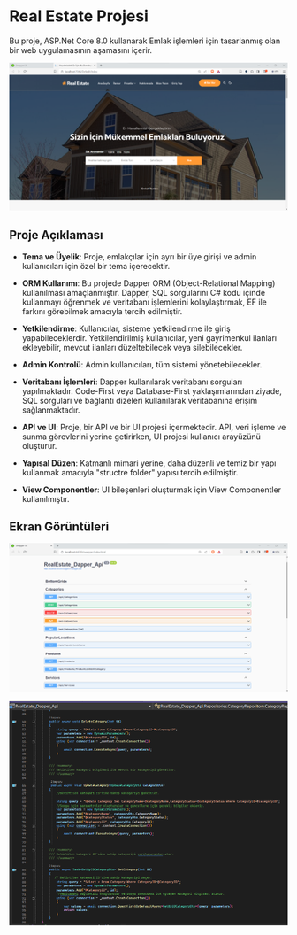 
# Real Estate Projesi
Bu proje, ASP.Net Core 8.0 kullanarak Emlak işlemleri için tasarlanmış olan bir web uygulamasının  aşamasını içerir. 

![App-Screenshots](https://github.com/gamzemeryemkaya/RealEstate_Dapper_Api/blob/master/projectimages/realimages2.png?raw=true)

## Proje Açıklaması

- **Tema ve Üyelik**: Proje, emlakçılar için ayrı bir üye girişi ve admin kullanıcıları için özel bir tema içerecektir.

- **ORM Kullanımı**: Bu projede Dapper ORM (Object-Relational Mapping) kullanılması amaçlanmıştır. Dapper, SQL sorgularını C# kodu içinde kullanmayı öğrenmek ve veritabanı işlemlerini kolaylaştırmak, EF ile farkını görebilmek amacıyla tercih edilmiştir.

- **Yetkilendirme**: Kullanıcılar, sisteme yetkilendirme ile giriş yapabileceklerdir. Yetkilendirilmiş kullanıcılar, yeni gayrimenkul ilanları ekleyebilir, mevcut ilanları düzeltebilecek veya silebilecekler.

- **Admin Kontrolü**: Admin kullanıcıları, tüm sistemi yönetebilecekler. 

- **Veritabanı İşlemleri**: Dapper kullanılarak veritabanı sorguları yapılmaktadır. Code-First veya Database-First yaklaşımlarından ziyade, SQL sorguları ve bağlantı dizeleri kullanılarak veritabanına erişim sağlanmaktadır.

- **API ve UI**: Proje, bir API ve bir UI projesi içermektedir. API, veri işleme ve sunma görevlerini yerine getirirken, UI projesi kullanıcı arayüzünü oluşturur.

- **Yapısal Düzen**: Katmanlı mimari yerine, daha düzenli ve temiz bir yapı kullanmak amacıyla "structre folder" yapısı tercih edilmiştir.

- **View Componentler**: UI bileşenleri oluşturmak için View Componentler kullanılmıştır.







## Ekran Görüntüleri

![Uygulama Ekran Görüntüsü](https://github.com/gamzemeryemkaya/RealEstate_Dapper_Api/blob/master/projectimages/realimages1.png?raw=true)

![Uygulama Ekran Görüntüsü](https://github.com/gamzemeryemkaya/RealEstate_Dapper_Api/blob/master/projectimages/realimages3.png?raw=true)
